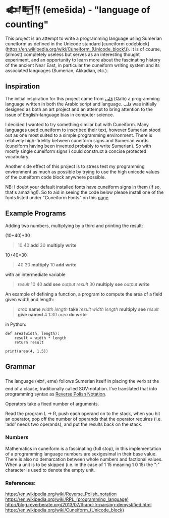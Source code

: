 # 𒅴𒋃𒀀 (emešida) - "language of counting"

This project is an attempt to write a programming language using Sumerian cuneiform as defined in the Unicode standard [cuneiform codeblock](https://en.wikipedia.org/wiki/Cuneiform_(Unicode_block\)).
It is of course, (almost) completely useless but serves as an interesting thought experiment, and an opportunity to learn more about the fascinating history of the ancient Near East, in particular the cuneiform writing system and its associated languages (Sumerian, Akkadian, etc.).

## Inspiration

The initial inspiration for this project came from [قلب](https://nas.sr/%D9%82%D9%84%D8%A8/) (Qalb) a programming language written in both the Arabic script and language.
قلب was initially designed as both an art project and an attempt to bring attention to the issue of English-language bias in computer science.

I decided I wanted to try something similar but with Cuneiform.  Many languages used cuneiform to inscribed their text, however Sumerian stood out as one most suited to a simple programming environment.
There is relatively high-fidelity between cuneiform signs and Sumerian words (cuneiform having been invented probably to write Sumerian).  So with mostly single cuneiform signs I could construct a concise protected vocabulary.

Another side effect of this project is to stress test my programming environment as much as possible by trying to use the high unicode values of the cuneiform code block anywhere possible.

NB: I doubt your default installed fonts have cuneiform signs in them (if so, that's amazing!).
So to aid in seeing the code below please install one of the fonts listed under "Cuneiform Fonts" on this [page](http://oracc.museum.upenn.edu/doc/help/visitingoracc/fonts/)

## Example Programs

Adding two numbers, multiplying by a third and printing the result:

(10+40)*30
> 10 40 **add** 30 **multiply** **write**

10+40*30

> 40 30 **multiply** 10 **add** **write**

with an intermediate variable

> *result* 10 40 **add** **see** *output* *result* 30 **multiply** **see** *output* **write**

An example of defining a function, a program to compute the area of a field given width and length:

> *area* **name** *width* *length* **take** *result* *width* *length* **multiply** **see** *result* **give** **named**
4 1:30 *area* **do** **write**

in Python:
```
def area(width, length):
    result = width * length
    return result
    
print(area(4, 1.5))
```
## Grammar

The language (𒅴, eme) follows Sumerian itself in placing the verb at the end of a clause, traditionally called SOV-notation.
I've translated that into programming syntax as [Reverse Polish Notation](https://en.wikipedia.org/wiki/Reverse_Polish_notation).

Operators take a fixed number of arguments.

Read the program L → R, push each operand on to the stack, when you hit an operator, pop off the number of operands that the operator requires (i.e. 'add' needs two operands), and put the results back on the stack.

### Numbers

Mathematics in cuneiform is a fascinating (full stop), in this implementation of a programming language numbers are sexigesimal in their base value.
There is also no demarcation between whole numbers and factional values.  
When a unit is to be skipped (i.e. in the case of 1 15 meaning 1 0 15) the ":" character is used to denote the empty unit.

### References:

https://en.wikipedia.org/wiki/Reverse_Polish_notation
https://en.wikipedia.org/wiki/RPL_(programming_language)
http://blog.reverberate.org/2013/07/ll-and-lr-parsing-demystified.html
https://en.wikipedia.org/wiki/Cuneiform_(Unicode_block)
